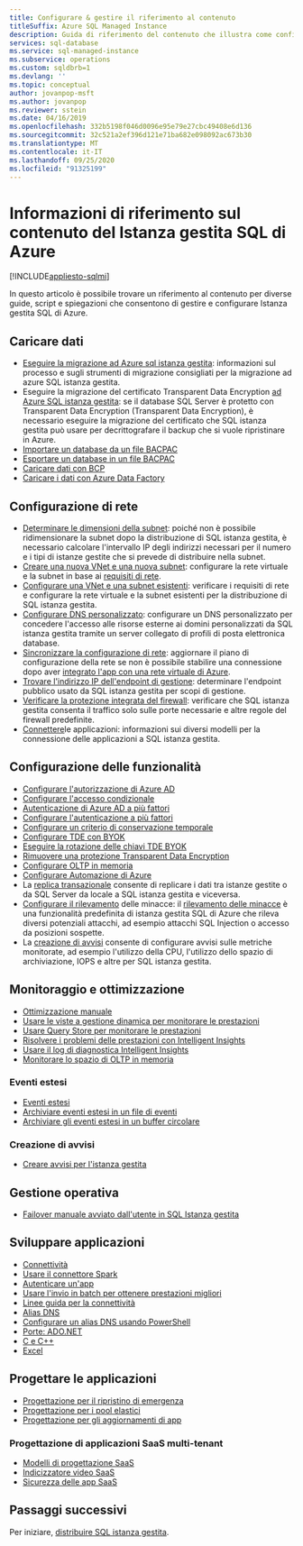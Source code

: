 ```yaml
---
title: Configurare & gestire il riferimento al contenuto
titleSuffix: Azure SQL Managed Instance
description: Guida di riferimento del contenuto che illustra come configurare e gestire Istanza gestita SQL di Azure.
services: sql-database
ms.service: sql-managed-instance
ms.subservice: operations
ms.custom: sqldbrb=1
ms.devlang: ''
ms.topic: conceptual
author: jovanpop-msft
ms.author: jovanpop
ms.reviewer: sstein
ms.date: 04/16/2019
ms.openlocfilehash: 332b5198f046d0096e95e79e27cbc49408e6d136
ms.sourcegitcommit: 32c521a2ef396d121e71ba682e098092ac673b30
ms.translationtype: MT
ms.contentlocale: it-IT
ms.lasthandoff: 09/25/2020
ms.locfileid: "91325199"
---
```

# <a name="azure-sql-managed-instance-content-reference"></a>Informazioni di riferimento sul contenuto del Istanza gestita SQL di Azure
[!INCLUDE[appliesto-sqlmi](../includes/appliesto-sqlmi.md)]

In questo articolo è possibile trovare un riferimento al contenuto per diverse guide, script e spiegazioni che consentono di gestire e configurare Istanza gestita SQL di Azure.

## <a name="load-data"></a>Caricare dati

- [Eseguire la migrazione ad Azure sql istanza gestita](migrate-to-instance-from-sql-server.md): informazioni sul processo e sugli strumenti di migrazione consigliati per la migrazione ad azure SQL istanza gestita.
- Eseguire la migrazione del certificato Transparent Data Encryption [ad Azure SQL istanza gestita](tde-certificate-migrate.md): se il database SQL Server è protetto con Transparent Data Encryption (Transparent Data Encryption), è necessario eseguire la migrazione del certificato che SQL istanza gestita può usare per decrittografare il backup che si vuole ripristinare in Azure.
- [Importare un database da un file BACPAC](../database/database-import.md)
- [Esportare un database in un file BACPAC](../database/database-export.md)
- [Caricare dati con BCP](../load-from-csv-with-bcp.md)
- [Caricare i dati con Azure Data Factory](../../data-factory/connector-azure-sql-database.md?toc=/azure/sql-database/toc.json)

## <a name="network-configuration"></a>Configurazione di rete

- [Determinare le dimensioni della subnet](vnet-subnet-determine-size.md): poiché non è possibile ridimensionare la subnet dopo la distribuzione di SQL istanza gestita, è necessario calcolare l'intervallo IP degli indirizzi necessari per il numero e i tipi di istanze gestite che si prevede di distribuire nella subnet. 
- [Creare una nuova VNet e una nuova subnet](virtual-network-subnet-create-arm-template.md): configurare la rete virtuale e la subnet in base ai [requisiti di rete](connectivity-architecture-overview.md#network-requirements). 
- [Configurare una VNet e una subnet esistenti](vnet-existing-add-subnet.md): verificare i requisiti di rete e configurare la rete virtuale e la subnet esistenti per la distribuzione di SQL istanza gestita. 
- [Configurare DNS personalizzato](custom-dns-configure.md): configurare un DNS personalizzato per concedere l'accesso alle risorse esterne ai domini personalizzati da SQL istanza gestita tramite un server collegato di profili di posta elettronica database. 
- [Sincronizzare la configurazione di rete](azure-app-sync-network-configuration.md): aggiornare il piano di configurazione della rete se non è possibile stabilire una connessione dopo aver [integrato l'app con una rete virtuale di Azure](../../app-service/web-sites-integrate-with-vnet.md).
- [Trovare l'indirizzo IP dell'endpoint di gestione](management-endpoint-find-ip-address.md): determinare l'endpoint pubblico usato da SQL istanza gestita per scopi di gestione. 
- [Verificare la protezione integrata del firewall](management-endpoint-verify-built-in-firewall.md): verificare che SQL istanza gestita consenta il traffico solo sulle porte necessarie e altre regole del firewall predefinite. 
- [Connettere](connect-application-instance.md)le applicazioni: informazioni sui diversi modelli per la connessione delle applicazioni a SQL istanza gestita.

## <a name="feature-configuration"></a>Configurazione delle funzionalità

- [Configurare l'autorizzazione di Azure AD](../database/authentication-aad-configure.md)
- [Configurare l'accesso condizionale](../database/conditional-access-configure.md)
- [Autenticazione di Azure AD a più fattori](../database/authentication-mfa-ssms-overview.md)
- [Configurare l'autenticazione a più fattori](../database/authentication-mfa-ssms-configure.md)
- [Configurare un criterio di conservazione temporale](../database/temporal-tables-retention-policy.md)
- [Configurare TDE con BYOK](../database/transparent-data-encryption-byok-configure.md)
- [Eseguire la rotazione delle chiavi TDE BYOK](../database/transparent-data-encryption-byok-key-rotation.md)
- [Rimuovere una protezione Transparent Data Encryption](../database/transparent-data-encryption-byok-remove-tde-protector.md)
- [Configurare OLTP in memoria](../in-memory-oltp-configure.md)
- [Configurare Automazione di Azure](../database/automation-manage.md)
- La [replica transazionale](replication-between-two-instances-configure-tutorial.md) consente di replicare i dati tra istanze gestite o da SQL Server da locale a SQL istanza gestita e viceversa.
- [Configurare il rilevamento](threat-detection-configure.md) delle minacce: il [rilevamento delle minacce](../database/threat-detection-overview.md) è una funzionalità predefinita di istanza gestita SQL di Azure che rileva diversi potenziali attacchi, ad esempio attacchi SQL Injection o accesso da posizioni sospette. 
- La [creazione di avvisi](alerts-create.md) consente di configurare avvisi sulle metriche monitorate, ad esempio l'utilizzo della CPU, l'utilizzo dello spazio di archiviazione, IOPS e altre per SQL istanza gestita. 

## <a name="monitoring-and-tuning"></a>Monitoraggio e ottimizzazione

- [Ottimizzazione manuale](../database/performance-guidance.md)
- [Usare le viste a gestione dinamica per monitorare le prestazioni](../database/monitoring-with-dmvs.md)
- [Usare Query Store per monitorare le prestazioni](https://docs.microsoft.com/sql/relational-databases/performance/best-practice-with-the-query-store#Insight)
- [Risolvere i problemi delle prestazioni con Intelligent Insights](../database/intelligent-insights-troubleshoot-performance.md)
- [Usare il log di diagnostica Intelligent Insights](../database/intelligent-insights-use-diagnostics-log.md)
- [Monitorare lo spazio di OLTP in memoria](../in-memory-oltp-monitor-space.md)

### <a name="extended-events"></a>Eventi estesi

- [Eventi estesi](../database/xevent-db-diff-from-svr.md)
- [Archiviare eventi estesi in un file di eventi](../database/xevent-code-event-file.md)
- [Archiviare gli eventi estesi in un buffer circolare](../database/xevent-code-ring-buffer.md)

### <a name="alerting"></a>Creazione di avvisi

- [Creare avvisi per l'istanza gestita](alerts-create.md)

## <a name="operations"></a>Gestione operativa

- [Failover manuale avviato dall'utente in SQL Istanza gestita](user-initiated-failover.md)

## <a name="develop-applications"></a>Sviluppare applicazioni

- [Connettività](../database/connect-query-content-reference-guide.md#libraries)
- [Usare il connettore Spark](../../cosmos-db/spark-connector.md)
- [Autenticare un'app](../database/application-authentication-get-client-id-keys.md)
- [Usare l'invio in batch per ottenere prestazioni migliori](../performance-improve-use-batching.md)
- [Linee guida per la connettività](../database/troubleshoot-common-connectivity-issues.md)
- [Alias DNS](../database/dns-alias-overview.md)
- [Configurare un alias DNS usando PowerShell](../database/dns-alias-powershell-create.md)
- [Porte: ADO.NET](../database/adonet-v12-develop-direct-route-ports.md)
- [C e C++](../database/develop-cplusplus-simple.md)
- [Excel](../database/connect-excel.md)

## <a name="design-applications"></a>Progettare le applicazioni

- [Progettazione per il ripristino di emergenza](../database/designing-cloud-solutions-for-disaster-recovery.md)
- [Progettazione per i pool elastici](../database/disaster-recovery-strategies-for-applications-with-elastic-pool.md)
- [Progettazione per gli aggiornamenti di app](../database/manage-application-rolling-upgrade.md)

### <a name="design-multi-tenant-saas-applications"></a>Progettazione di applicazioni SaaS multi-tenant

- [Modelli di progettazione SaaS](../database/saas-tenancy-app-design-patterns.md)
- [Indicizzatore video SaaS](../database/saas-tenancy-video-index-wingtip-brk3120-20171011.md)
- [Sicurezza delle app SaaS](../database/saas-tenancy-elastic-tools-multi-tenant-row-level-security.md)

## <a name="next-steps"></a>Passaggi successivi

Per iniziare, [distribuire SQL istanza gestita](instance-create-quickstart.md).
